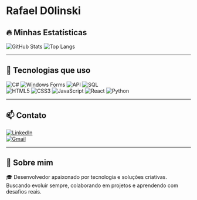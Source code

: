 # Rafael D0linski  

## 🔥 Minhas Estatísticas
![GitHub Stats](https://github-readme-stats.vercel.app/api?username=RafaelD0linski&show_icons=true&theme=radical)
![Top Langs](https://github-readme-stats.vercel.app/api/top-langs/?username=RafaelD0linski&layout=compact&theme=dark)

---

## 🚀 Tecnologias que uso  

![C#](https://img.shields.io/badge/C%23-239120?style=for-the-badge&logo=c-sharp&logoColor=white)
![Windows Forms](https://img.shields.io/badge/Windows%20Forms-0078D6?style=for-the-badge&logo=windows)
![API](https://img.shields.io/badge/API-005571?style=for-the-badge&logo=fastapi)
![SQL](https://img.shields.io/badge/SQL-4479A1?style=for-the-badge&logo=postgresql&logoColor=white)  
![HTML5](https://img.shields.io/badge/HTML5-E34F26?style=for-the-badge&logo=html5&logoColor=white)
![CSS3](https://img.shields.io/badge/CSS3-1572B6?style=for-the-badge&logo=css3&logoColor=white)
![JavaScript](https://img.shields.io/badge/JavaScript-F7DF1E?style=for-the-badge&logo=javascript&logoColor=black)
![React](https://img.shields.io/badge/React-20232A?style=for-the-badge&logo=react&logoColor=61DAFB)
![Python](https://img.shields.io/badge/Python-3776AB?style=for-the-badge&logo=python&logoColor=white)

---

## 📫 Contato  

[![LinkedIn](https://img.shields.io/badge/LinkedIn-0077B5?style=for-the-badge&logo=linkedin&logoColor=white)](https://www.linkedin.com/public-profile/settings?trk=d_flagship3_profile_self_view_public_profile)  
[![Gmail](https://img.shields.io/badge/Gmail-D14836?style=for-the-badge&logo=gmail&logoColor=white)](mailto:rafaeldolinski14@gmail.com)  

---

## 💬 Sobre mim  
🎓 Desenvolvedor apaixonado por tecnologia e soluções criativas. Buscando evoluir sempre, colaborando em projetos e aprendendo com desafios reais.

